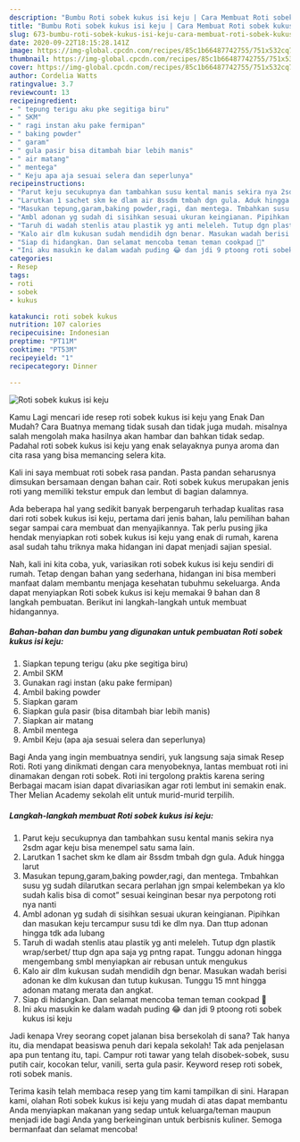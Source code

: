 ```yaml
---
description: "Bumbu Roti sobek kukus isi keju | Cara Membuat Roti sobek kukus isi keju Yang Enak dan Simpel"
title: "Bumbu Roti sobek kukus isi keju | Cara Membuat Roti sobek kukus isi keju Yang Enak dan Simpel"
slug: 673-bumbu-roti-sobek-kukus-isi-keju-cara-membuat-roti-sobek-kukus-isi-keju-yang-enak-dan-simpel
date: 2020-09-22T18:15:28.141Z
image: https://img-global.cpcdn.com/recipes/85c1b66487742755/751x532cq70/roti-sobek-kukus-isi-keju-foto-resep-utama.jpg
thumbnail: https://img-global.cpcdn.com/recipes/85c1b66487742755/751x532cq70/roti-sobek-kukus-isi-keju-foto-resep-utama.jpg
cover: https://img-global.cpcdn.com/recipes/85c1b66487742755/751x532cq70/roti-sobek-kukus-isi-keju-foto-resep-utama.jpg
author: Cordelia Watts
ratingvalue: 3.7
reviewcount: 13
recipeingredient:
- " tepung terigu aku pke segitiga biru"
- " SKM"
- " ragi instan aku pake fermipan"
- " baking powder"
- " garam"
- " gula pasir bisa ditambah biar lebih manis"
- " air matang"
- " mentega"
- " Keju apa aja sesuai selera dan seperlunya"
recipeinstructions:
- "Parut keju secukupnya dan tambahkan susu kental manis sekira nya 2sdm agar keju bisa menempel satu sama lain."
- "Larutkan 1 sachet skm ke dlam air 8ssdm tmbah dgn gula. Aduk hingga larut"
- "Masukan tepung,garam,baking powder,ragi, dan mentega. Tmbahkan susu yg sudah dilarutkan secara perlahan jgn smpai kelembekan ya klo sudah kalis bisa di comot” sesuai keinginan besar nya perpotong roti nya nanti"
- "Ambl adonan yg sudah di sisihkan sesuai ukuran keingianan. Pipihkan dan masukan keju tercampur susu tdi ke dlm nya. Dan ttup adonan hingga tdk ada lubang"
- "Taruh di wadah stenlis atau plastik yg anti meleleh. Tutup dgn plastik wrap/serbet/ ttup dgn apa saja yg pntng rapat. Tunggu adonan hingga mengembang smbl menyiapkan air rebusan untuk mengukus"
- "Kalo air dlm kukusan sudah mendidih dgn benar. Masukan wadah berisi adonan ke dlm kukusan dan tutup kukusan. Tunggu 15 mnt hingga adonan matang merata dan angkat."
- "Siap di hidangkan. Dan selamat mencoba teman teman cookpad 🙂"
- "Ini aku masukin ke dalam wadah puding 😂 dan jdi 9 ptoong roti sobek kukus isi keju"
categories:
- Resep
tags:
- roti
- sobek
- kukus

katakunci: roti sobek kukus 
nutrition: 107 calories
recipecuisine: Indonesian
preptime: "PT11M"
cooktime: "PT53M"
recipeyield: "1"
recipecategory: Dinner

---
```



![Roti sobek kukus isi keju](https://img-global.cpcdn.com/recipes/85c1b66487742755/751x532cq70/roti-sobek-kukus-isi-keju-foto-resep-utama.jpg)

Kamu Lagi mencari ide resep roti sobek kukus isi keju yang Enak Dan Mudah? Cara Buatnya memang tidak susah dan tidak juga mudah. misalnya salah mengolah maka hasilnya akan hambar dan bahkan tidak sedap. Padahal roti sobek kukus isi keju yang enak selayaknya punya aroma dan cita rasa yang bisa memancing selera kita.

Kali ini saya membuat roti sobek rasa pandan. Pasta pandan seharusnya dimsukan bersamaan dengan bahan cair. Roti sobek kukus merupakan jenis roti yang memiliki tekstur empuk dan lembut di bagian dalamnya.

Ada beberapa hal yang sedikit banyak berpengaruh terhadap kualitas rasa dari roti sobek kukus isi keju, pertama dari jenis bahan, lalu pemilihan bahan segar sampai cara membuat dan menyajikannya. Tak perlu pusing jika hendak menyiapkan roti sobek kukus isi keju yang enak di rumah, karena asal sudah tahu triknya maka hidangan ini dapat menjadi sajian spesial.


Nah, kali ini kita coba, yuk, variasikan roti sobek kukus isi keju sendiri di rumah. Tetap dengan bahan yang sederhana, hidangan ini bisa memberi manfaat dalam membantu menjaga kesehatan tubuhmu sekeluarga. Anda dapat menyiapkan Roti sobek kukus isi keju memakai 9 bahan dan 8 langkah pembuatan. Berikut ini langkah-langkah untuk membuat hidangannya.

<!--inarticleads1-->

##### Bahan-bahan dan bumbu yang digunakan untuk pembuatan Roti sobek kukus isi keju:

1. Siapkan  tepung terigu (aku pke segitiga biru)
1. Ambil  SKM
1. Gunakan  ragi instan (aku pake fermipan)
1. Ambil  baking powder
1. Siapkan  garam
1. Siapkan  gula pasir (bisa ditambah biar lebih manis)
1. Siapkan  air matang
1. Ambil  mentega
1. Ambil  Keju (apa aja sesuai selera dan seperlunya)


Bagi Anda yang ingin membuatnya sendiri, yuk langsung saja simak Resep Roti. Roti yang dinikmati dengan cara menyobeknya, lantas membuat roti ini dinamakan dengan roti sobek. Roti ini tergolong praktis karena sering Berbagai macam isian dapat divariasikan agar roti lembut ini semakin enak. Ther Melian Academy sekolah elit untuk murid-murid terpilih. 

<!--inarticleads2-->

##### Langkah-langkah membuat Roti sobek kukus isi keju:

1. Parut keju secukupnya dan tambahkan susu kental manis sekira nya 2sdm agar keju bisa menempel satu sama lain.
1. Larutkan 1 sachet skm ke dlam air 8ssdm tmbah dgn gula. Aduk hingga larut
1. Masukan tepung,garam,baking powder,ragi, dan mentega. Tmbahkan susu yg sudah dilarutkan secara perlahan jgn smpai kelembekan ya klo sudah kalis bisa di comot” sesuai keinginan besar nya perpotong roti nya nanti
1. Ambl adonan yg sudah di sisihkan sesuai ukuran keingianan. Pipihkan dan masukan keju tercampur susu tdi ke dlm nya. Dan ttup adonan hingga tdk ada lubang
1. Taruh di wadah stenlis atau plastik yg anti meleleh. Tutup dgn plastik wrap/serbet/ ttup dgn apa saja yg pntng rapat. Tunggu adonan hingga mengembang smbl menyiapkan air rebusan untuk mengukus
1. Kalo air dlm kukusan sudah mendidih dgn benar. Masukan wadah berisi adonan ke dlm kukusan dan tutup kukusan. Tunggu 15 mnt hingga adonan matang merata dan angkat.
1. Siap di hidangkan. Dan selamat mencoba teman teman cookpad 🙂
1. Ini aku masukin ke dalam wadah puding 😂 dan jdi 9 ptoong roti sobek kukus isi keju


Jadi kenapa Vrey seorang copet jalanan bisa bersekolah di sana? Tak hanya itu, dia mendapat beasiswa penuh dari kepala sekolah! Tak ada penjelasan apa pun tentang itu, tapi. Campur roti tawar yang telah disobek-sobek, susu putih cair, kocokan telur, vanili, serta gula pasir. Keyword resep roti sobek, roti sobek manis. 

Terima kasih telah membaca resep yang tim kami tampilkan di sini. Harapan kami, olahan Roti sobek kukus isi keju yang mudah di atas dapat membantu Anda menyiapkan makanan yang sedap untuk keluarga/teman maupun menjadi ide bagi Anda yang berkeinginan untuk berbisnis kuliner. Semoga bermanfaat dan selamat mencoba!
